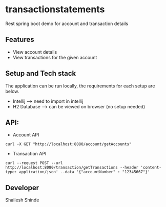 # transactionstatements
Rest spring boot demo for account and transaction details

## Features
 * View account details
 * View transactions for the given account

## Setup and Tech stack
The application can be run locally, the requirements for each setup are below.
* Intellij --> need to import in intellij 
* H2 Database -->  can be viewed on browser (no setup needed)

## API:
* Account API
```curl
curl -X GET "http://localhost:8080/account/getAccounts"
```

* Transaction API
```curl
curl --request POST --url http://localhost:8080/transaction/getTransactions --header 'content-type: application/json' --data '{"accountNumber" : "12345667"}'
```

## Developer
Shailesh Shinde